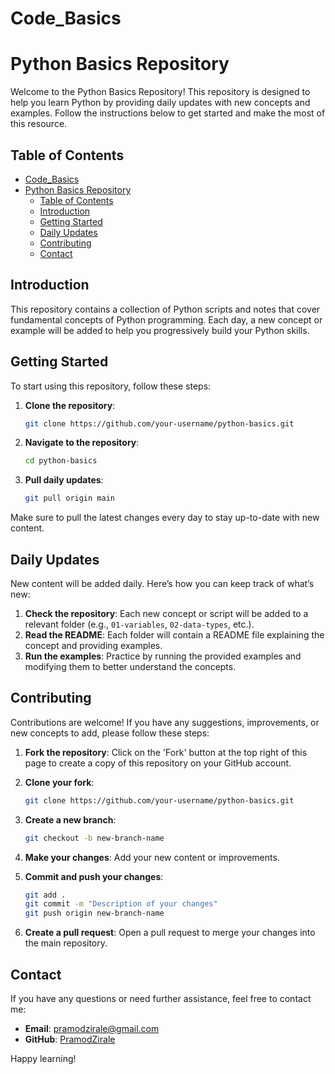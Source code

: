 # Code_Basics
# Python Basics Repository

Welcome to the Python Basics Repository! This repository is designed to help you learn Python by providing daily updates with new concepts and examples. Follow the instructions below to get started and make the most of this resource.

## Table of Contents
- [Code\_Basics](#code_basics)
- [Python Basics Repository](#python-basics-repository)
  - [Table of Contents](#table-of-contents)
  - [Introduction](#introduction)
  - [Getting Started](#getting-started)
  - [Daily Updates](#daily-updates)
  - [Contributing](#contributing)
  - [Contact](#contact)

## Introduction
This repository contains a collection of Python scripts and notes that cover fundamental concepts of Python programming. Each day, a new concept or example will be added to help you progressively build your Python skills.

## Getting Started
To start using this repository, follow these steps:

1. **Clone the repository**:
    ```bash
    git clone https://github.com/your-username/python-basics.git
    ```

2. **Navigate to the repository**:
    ```bash
    cd python-basics
    ```

3. **Pull daily updates**:
    ```bash
    git pull origin main
    ```

Make sure to pull the latest changes every day to stay up-to-date with new content.

## Daily Updates
New content will be added daily. Here’s how you can keep track of what’s new:

1. **Check the repository**: Each new concept or script will be added to a relevant folder (e.g., `01-variables`, `02-data-types`, etc.).
2. **Read the README**: Each folder will contain a README file explaining the concept and providing examples.
3. **Run the examples**: Practice by running the provided examples and modifying them to better understand the concepts.

## Contributing
Contributions are welcome! If you have any suggestions, improvements, or new concepts to add, please follow these steps:

1. **Fork the repository**:
    Click on the 'Fork' button at the top right of this page to create a copy of this repository on your GitHub account.

2. **Clone your fork**:
    ```bash
    git clone https://github.com/your-username/python-basics.git
    ```

3. **Create a new branch**:
    ```bash
    git checkout -b new-branch-name
    ```

4. **Make your changes**: Add your new content or improvements.

5. **Commit and push your changes**:
    ```bash
    git add .
    git commit -m "Description of your changes"
    git push origin new-branch-name
    ```

6. **Create a pull request**: Open a pull request to merge your changes into the main repository.

## Contact
If you have any questions or need further assistance, feel free to contact me:

- **Email**: pramodzirale@gmail.com
- **GitHub**: [PramodZirale](https://github.com/PramodZirale)

Happy learning!

